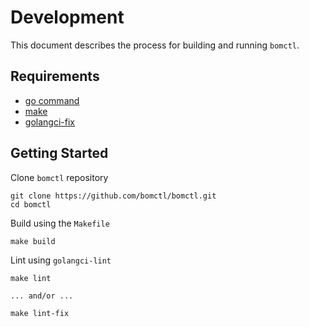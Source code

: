 # Development

This document describes the process for building and running `bomctl`.

## Requirements

- [go command](https://go.dev/dl/)
- [make](https://www.gnu.org/software/make/manual/make.html)
- [golangci-fix](https://golangci-lint.run/welcome/install/#local-installation)

## Getting Started

Clone `bomctl` repository

``` shell
git clone https://github.com/bomctl/bomctl.git
cd bomctl
```

Build using the `Makefile`

``` shell
make build
```

Lint using `golangci-lint`

``` shell
make lint

... and/or ...

make lint-fix
```
